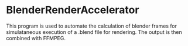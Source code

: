 # BlenderRenderAccelerator

This program is used to automate the calculation of blender frames for simulataneous execution of a .blend file for rendering. The output is then combined with FFMPEG.
